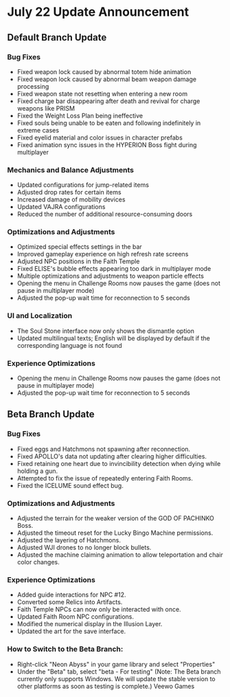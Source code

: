 # July 22 Update Announcement

## Default Branch Update

### **Bug Fixes**

* Fixed weapon lock caused by abnormal totem hide animation
* Fixed weapon lock caused by abnormal beam weapon damage processing
* Fixed weapon state not resetting when entering a new room
* Fixed charge bar disappearing after death and revival for charge weapons like PRISM
* Fixed the Weight Loss Plan being ineffective
* Fixed souls being unable to be eaten and following indefinitely in extreme cases
* Fixed eyelid material and color issues in character prefabs
* Fixed animation sync issues in the HYPERION Boss fight during multiplayer
### **Mechanics and Balance Adjustments**

* Updated configurations for jump-related items
* Adjusted drop rates for certain items
* Increased damage of mobility devices
* Updated VAJRA configurations
* Reduced the number of additional resource-consuming doors
### **Optimizations and Adjustments**

* Optimized special effects settings in the bar
* Improved gameplay experience on high refresh rate screens
* Adjusted NPC positions in the Faith Temple
* Fixed ELISE's bubble effects appearing too dark in multiplayer mode
* Multiple optimizations and adjustments to weapon particle effects
* Opening the menu in Challenge Rooms now pauses the game (does not pause in multiplayer mode)
* Adjusted the pop-up wait time for reconnection to 5 seconds
### **UI and Localization**

* The Soul Stone interface now only shows the dismantle option
* Updated multilingual texts; English will be displayed by default if the corresponding language is not found
### **Experience Optimizations**

* Opening the menu in Challenge Rooms now pauses the game (does not pause in multiplayer mode)
* Adjusted the pop-up wait time for reconnection to 5 seconds
## Beta Branch Update

### **Bug Fixes**

* Fixed eggs and Hatchmons not spawning after reconnection.
* Fixed APOLLO's data not updating after clearing higher difficulties.
* Fixed retaining one heart due to invincibility detection when dying while holding a gun.
* Attempted to fix the issue of repeatedly entering Faith Rooms.
* Fixed the ICELUME sound effect bug.
### **Optimizations and Adjustments**

* Adjusted the terrain for the weaker version of the GOD OF PACHINKO Boss.
* Adjusted the timeout reset for the Lucky Bingo Machine permissions.
* Adjusted the layering of Hatchmons.
* Adjusted WJI drones to no longer block bullets.
* Adjusted the machine claiming animation to allow teleportation and chair color changes.
### **Experience Optimizations**

* Added guide interactions for NPC #12.
* Converted some Relics into Artifacts.
* Faith Temple NPCs can now only be interacted with once.
* Updated Faith Room NPC configurations.
* Modified the numerical display in the Illusion Layer.
* Updated the art for the save interface.
### How to Switch to the Beta Branch:

* Right-click "Neon Abyss" in your game library and select "Properties"
* Under the "Beta" tab, select "beta - For testing"
(Note: The Beta branch currently only supports Windows. We will update the stable version to other platforms as soon as testing is complete.)
Veewo Games

